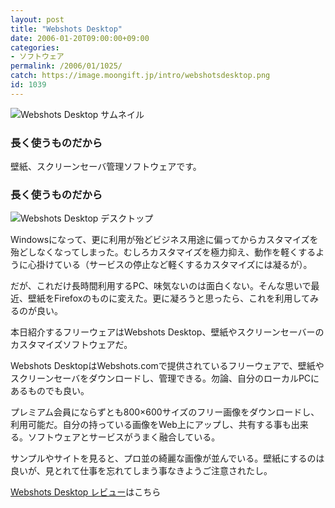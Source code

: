 ```yaml
---
layout: post
title: "Webshots Desktop"
date: 2006-01-20T09:00:00+09:00
categories:
- ソフトウェア
permalink: /2006/01/1025/
catch: https://image.moongift.jp/intro/webshotsdesktop.png
id: 1039
---
```

 ![Webshots Desktop サムネイル](https://image.moongift.jp/intro/webshotsdesktop.t.png "Webshots Desktop サムネイル")
  

### 長く使うものだから
  
壁紙、スクリーンセーバ管理ソフトウェアです。  
<!--more-->  

### 長く使うものだから
  

![Webshots Desktop デスクトップ](https://image.moongift.jp/intro/webshotsdesktop.png "Webshots Desktop デスクトップ")

  

Windowsになって、更に利用が殆どビジネス用途に偏ってからカスタマイズを殆どしなくなってしまった。むしろカスタマイズを極力抑え、動作を軽くするように心掛けている（サービスの停止など軽くするカスタマイズには凝るが）。

  

だが、これだけ長時間利用するPC、味気ないのは面白くない。そんな思いで最近、壁紙をFirefoxのものに変えた。更に凝ろうと思ったら、これを利用してみるのが良い。

  

本日紹介するフリーウェアはWebshots Desktop、壁紙やスクリーンセーバーのカスタマイズソフトウェアだ。

  

Webshots DesktopはWebshots.comで提供されているフリーウェアで、壁紙やスクリーンセーバをダウンロードし、管理できる。勿論、自分のローカルPCにあるものでも良い。

  

プレミアム会員にならずとも800×600サイズのフリー画像をダウンロードし、利用可能だ。自分の持っている画像をWeb上にアップし、共有する事も出来る。ソフトウェアとサービスがうまく融合している。

  

サンプルやサイトを見ると、プロ並の綺麗な画像が並んでいる。壁紙にするのは良いが、見とれて仕事を忘れてしまう事なきようご注意されたし。

  

[Webshots Desktop レビュー](http://oss.moongift.jp/review/i-1051.html)はこちら

